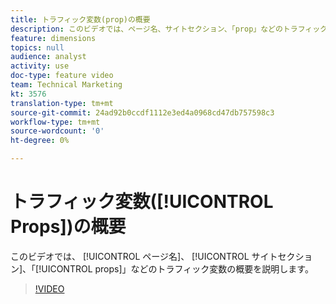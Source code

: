 ```yaml
---
title: トラフィック変数(prop)の概要
description: このビデオでは、ページ名、サイトセクション、「prop」などのトラフィック変数の概要を説明します。
feature: dimensions
topics: null
audience: analyst
activity: use
doc-type: feature video
team: Technical Marketing
kt: 3576
translation-type: tm+mt
source-git-commit: 24ad92b0ccdf1112e3ed4a0968cd47db757598c3
workflow-type: tm+mt
source-wordcount: '0'
ht-degree: 0%

---
```



# トラフィック変数([!UICONTROL Props])の概要

このビデオでは、 [!UICONTROL ページ名]、 [!UICONTROL サイトセクション]、「[!UICONTROL props]」などのトラフィック変数の概要を説明します。

>[!VIDEO](https://video.tv.adobe.com/v/28767/?quality=12)
